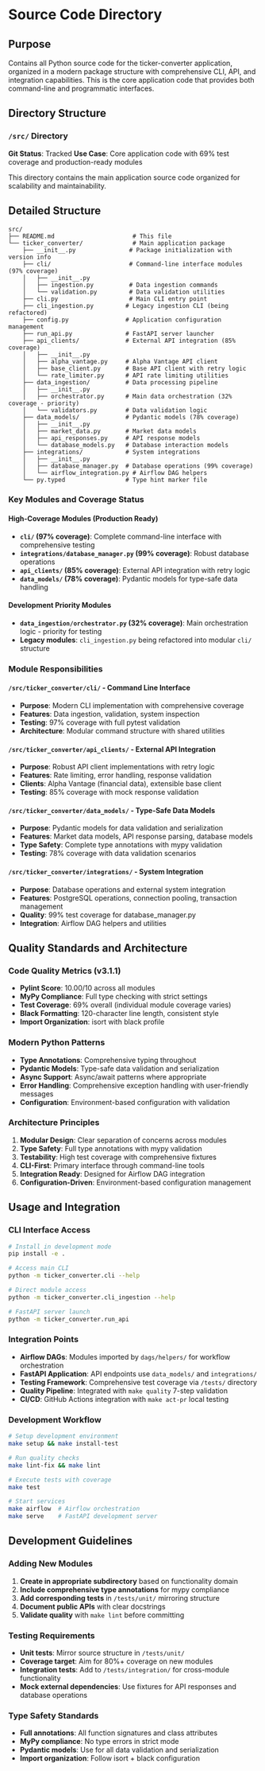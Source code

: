 # Source Code Directory

## Purpose
Contains all Python source code for the ticker-converter application, organized in a modern package structure with comprehensive CLI, API, and integration capabilities. This is the core application code that provides both command-line and programmatic interfaces.

## Directory Structure

### `/src/` Directory

**Git Status**: Tracked
**Use Case**: Core application code with 69% test coverage and production-ready modules

This directory contains the main application source code organized for scalability and maintainability.

## Detailed Structure
```
src/
├── README.md                      # This file
└── ticker_converter/              # Main application package
    ├── __init__.py               # Package initialization with version info
    ├── cli/                      # Command-line interface modules (97% coverage)
    │   ├── __init__.py
    │   ├── ingestion.py          # Data ingestion commands
    │   └── validation.py         # Data validation utilities
    ├── cli.py                    # Main CLI entry point
    ├── cli_ingestion.py         # Legacy ingestion CLI (being refactored)
    ├── config.py                # Application configuration management
    ├── run_api.py               # FastAPI server launcher
    ├── api_clients/             # External API integration (85% coverage)
    │   ├── __init__.py
    │   ├── alpha_vantage.py     # Alpha Vantage API client
    │   ├── base_client.py       # Base API client with retry logic
    │   └── rate_limiter.py      # API rate limiting utilities
    ├── data_ingestion/          # Data processing pipeline
    │   ├── __init__.py
    │   ├── orchestrator.py      # Main data orchestration (32% coverage - priority)
    │   └── validators.py        # Data validation logic
    ├── data_models/             # Pydantic models (78% coverage)
    │   ├── __init__.py
    │   ├── market_data.py       # Market data models
    │   ├── api_responses.py     # API response models
    │   └── database_models.py   # Database interaction models
    ├── integrations/            # System integrations
    │   ├── __init__.py
    │   ├── database_manager.py  # Database operations (99% coverage)
    │   └── airflow_integration.py # Airflow DAG helpers
    └── py.typed                 # Type hint marker file
```

### Key Modules and Coverage Status

#### High-Coverage Modules (Production Ready)
- **`cli/` (97% coverage)**: Complete command-line interface with comprehensive testing
- **`integrations/database_manager.py` (99% coverage)**: Robust database operations
- **`api_clients/` (85% coverage)**: External API integration with retry logic
- **`data_models/` (78% coverage)**: Pydantic models for type-safe data handling

#### Development Priority Modules
- **`data_ingestion/orchestrator.py` (32% coverage)**: Main orchestration logic - priority for testing
- **Legacy modules**: `cli_ingestion.py` being refactored into modular `cli/` structure

### Module Responsibilities

#### `/src/ticker_converter/cli/` - Command Line Interface
- **Purpose**: Modern CLI implementation with comprehensive coverage
- **Features**: Data ingestion, validation, system inspection
- **Testing**: 97% coverage with full pytest validation
- **Architecture**: Modular command structure with shared utilities

#### `/src/ticker_converter/api_clients/` - External API Integration
- **Purpose**: Robust API client implementations with retry logic
- **Features**: Rate limiting, error handling, response validation
- **Clients**: Alpha Vantage (financial data), extensible base client
- **Testing**: 85% coverage with mock response validation

#### `/src/ticker_converter/data_models/` - Type-Safe Data Models
- **Purpose**: Pydantic models for data validation and serialization
- **Features**: Market data models, API response parsing, database models
- **Type Safety**: Complete type annotations with mypy validation
- **Testing**: 78% coverage with data validation scenarios

#### `/src/ticker_converter/integrations/` - System Integration
- **Purpose**: Database operations and external system integration
- **Features**: PostgreSQL operations, connection pooling, transaction management
- **Quality**: 99% test coverage for database_manager.py
- **Integration**: Airflow DAG helpers and utilities

## Quality Standards and Architecture

### Code Quality Metrics (v3.1.1)
- **Pylint Score**: 10.00/10 across all modules
- **MyPy Compliance**: Full type checking with strict settings
- **Test Coverage**: 69% overall (individual module coverage varies)
- **Black Formatting**: 120-character line length, consistent style
- **Import Organization**: isort with black profile

### Modern Python Patterns
- **Type Annotations**: Comprehensive typing throughout
- **Pydantic Models**: Type-safe data validation and serialization
- **Async Support**: Async/await patterns where appropriate
- **Error Handling**: Comprehensive exception handling with user-friendly messages
- **Configuration**: Environment-based configuration with validation

### Architecture Principles
1. **Modular Design**: Clear separation of concerns across modules
2. **Type Safety**: Full type annotations with mypy validation
3. **Testability**: High test coverage with comprehensive fixtures
4. **CLI-First**: Primary interface through command-line tools
5. **Integration Ready**: Designed for Airflow DAG integration
6. **Configuration-Driven**: Environment-based configuration management

## Usage and Integration

### CLI Interface Access
```bash
# Install in development mode
pip install -e .

# Access main CLI
python -m ticker_converter.cli --help

# Direct module access
python -m ticker_converter.cli_ingestion --help

# FastAPI server launch
python -m ticker_converter.run_api
```

### Integration Points
- **Airflow DAGs**: Modules imported by `dags/helpers/` for workflow orchestration
- **FastAPI Application**: API endpoints use `data_models/` and `integrations/`
- **Testing Framework**: Comprehensive test coverage via `/tests/` directory
- **Quality Pipeline**: Integrated with `make quality` 7-step validation
- **CI/CD**: GitHub Actions integration with `make act-pr` local testing

### Development Workflow
```bash
# Setup development environment
make setup && make install-test

# Run quality checks
make lint-fix && make lint

# Execute tests with coverage
make test

# Start services
make airflow  # Airflow orchestration
make serve    # FastAPI development server
```

## Development Guidelines

### Adding New Modules
1. **Create in appropriate subdirectory** based on functionality domain
2. **Include comprehensive type annotations** for mypy compliance
3. **Add corresponding tests** in `/tests/unit/` mirroring structure
4. **Document public APIs** with clear docstrings
5. **Validate quality** with `make lint` before committing

### Testing Requirements
- **Unit tests**: Mirror source structure in `/tests/unit/`
- **Coverage target**: Aim for 80%+ coverage on new modules
- **Integration tests**: Add to `/tests/integration/` for cross-module functionality
- **Mock external dependencies**: Use fixtures for API responses and database operations

### Type Safety Standards
- **Full annotations**: All function signatures and class attributes
- **MyPy compliance**: No type errors in strict mode
- **Pydantic models**: Use for all data validation and serialization
- **Import organization**: Follow isort + black configuration
